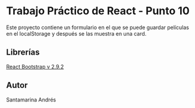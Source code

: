 # Trabajo Práctico de React - Punto 10

Este proyecto contiene un formulario en el que se puede guardar películas en el localStorage y después se las muestra en una card.


## Librerías

[React Bootstrap v 2.9.2](https://react-bootstrap.github.io/)

## Autor

Santamarina Andrés